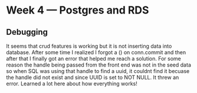 # Week 4 — Postgres and RDS


## Debugging
It seems that crud features is working but it is not inserting data into database.  After some time I realized I forgot a () on conn.commit and then after that I finally got an error that helped me reach a solution.  For some reason the handle being passed from the front end was not in the seed data so when SQL was using that handle to find a uuid, it couldnt find it becuase the handle did not exist and since UUID is set to NOT NULL.  It threw an error.  Learned a lot here about how everything works!